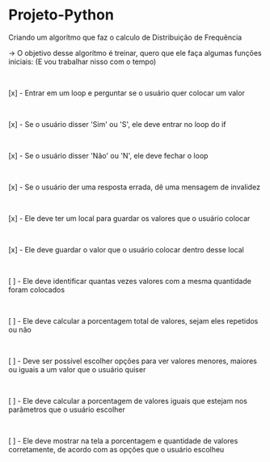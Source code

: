 # Projeto-Python
 Criando um algorítmo que faz o calculo de Distribuição de Frequência
 
<p>-> O objetivo desse algorítmo é treinar, quero que ele faça algumas funções iniciais: (E vou trabalhar nisso com o tempo)</p><br>
<p>[x] - Entrar em um loop e perguntar se o usuário quer colocar um valor</p><br>
<p>[x] - Se o usuário disser 'Sim' ou 'S', ele deve entrar no loop do if</p><br>
<p>[x] - Se o usuário disser 'Não' ou 'N', ele deve fechar o loop</p><br>
<p>[x] - Se o usuário der uma resposta errada, dê uma mensagem de invalidez</p><br>
<p>[x] - Ele deve ter um local para guardar os valores que o usuário colocar</p><br>
<p>[x] - Ele deve guardar o valor que o usuário colocar dentro desse local</p><br>
<p>[ ] - Ele deve identificar quantas vezes valores com a mesma quantidade foram colocados</p><br>
<p>[ ] - Ele deve calcular a porcentagem total de valores, sejam eles repetidos ou não</p><br>
<p>[ ] - Deve ser possível escolher opções para ver valores menores, maiores ou iguais a um valor que o usuário quiser</p><br>
<p>[ ] - Ele deve calcular a porcentagem de valores iguais que estejam nos parâmetros que o usuário escolher</p><br>
<p>[ ] - Ele deve mostrar na tela a porcentagem e quantidade de valores corretamente, de acordo com as opções que o usuário escolheu</p><br>
